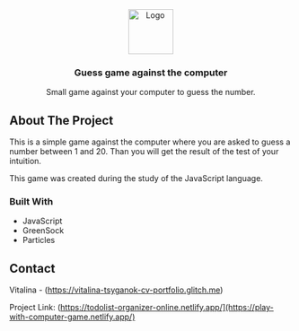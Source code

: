 <div align="center">
  <a href="https://github.com/othneildrew/Best-README-Template">
    <img src="https://images.unsplash.com/photo-1711994872181-1e112e5e18e0?q=80&w=2730&auto=format&fit=crop&ixlib=rb-4.0.3&ixid=M3wxMjA3fDB8MHxwaG90by1wYWdlfHx8fGVufDB8fHx8fA%3D%3D" alt="Logo" width="80" height="80">
  </a>

  <h3 align="center">Guess game against the computer</h3>

  <p align="center">
    Small game against your computer to guess the number.
  </p>
</div>

<!-- ABOUT THE PROJECT -->
## About The Project

This is a simple game against the computer where you are asked to guess a number between 1 and 20. Than you will get the result of the test of your intuition.

This game was created during the study of the JavaScript language.


### Built With

* JavaScript
* GreenSock
* Particles


<!-- CONTACT -->
## Contact

Vitalina - (https://vitalina-tsyganok-cv-portfolio.glitch.me)

Project Link: (https://todolist-organizer-online.netlify.app/](https://play-with-computer-game.netlify.app/)

